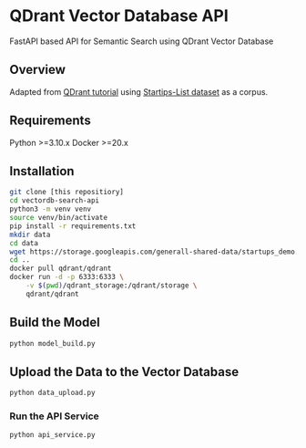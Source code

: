 # QDrant Vector Database API
FastAPI based API for Semantic Search using QDrant Vector Database
## Overview
Adapted from [QDrant tutorial](https://qdrant.tech/documentation/tutorials/neural-search/) using [Startips-List dataset](https://www.startups-list.com/) as a corpus.
## Requirements
Python >=3.10.x
Docker >=20.x
## Installation
```bash
git clone [this repositiory]
cd vectordb-search-api
python3 -m venv venv
source venv/bin/activate
pip install -r requirements.txt
mkdir data
cd data
wget https://storage.googleapis.com/generall-shared-data/startups_demo.json
cd ..
docker pull qdrant/qdrant
docker run -d -p 6333:6333 \
    -v $(pwd)/qdrant_storage:/qdrant/storage \
    qdrant/qdrant
```
## Build the Model
```bash
python model_build.py
```
## Upload the Data to the Vector Database
```bash
python data_upload.py
```
### Run the API Service
```bash
python api_service.py
```
